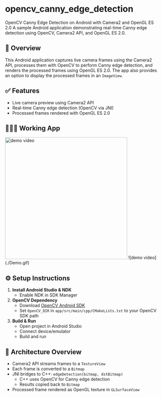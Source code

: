 # opencv_canny_edge_detection

OpenCV Canny Edge Detection on Android with Camera2 and OpenGL ES 2.0
A sample Android application demonstrating real-time Canny edge detection using OpenCV, Camera2 API, and OpenGL ES 2.0.

## 📸 Overview
This Android application captures live camera frames using the Camera2 API, processes them with OpenCV to perform Canny edge detection, and renders the processed frames using OpenGL ES 2.0. The app also provides an option to display the processed frames in an `ImageView`.        

## ✅ Features

- Live camera preview using Camera2 API
- Real-time Canny edge detection (OpenCV via JNI)
- Processed frames rendered with OpenGL ES 2.0

## 🧑🏼‍💻 Working App

<img src="./Demo.gif" alt="demo video" width="400" height="400"/>
![demo video](./Demo.gif)

## ⚙ Setup Instructions

1. **Install Android Studio & NDK**
    - Enable NDK in SDK Manager
2. **OpenCV Dependency**
    - Download [OpenCV Android SDK](https://opencv.org/releases/)
    - Set `OpenCV_DIR` in `app/src/main/cpp/CMakeLists.txt` to your OpenCV SDK path
3. **Build & Run**
    - Open project in Android Studio
    - Connect device/emulator
    - Build and run

## 🧠 Architecture Overview

- Camera2 API streams frames to a `TextureView`
- Each frame is converted to a `Bitmap`
- JNI bridges to C++: `edgeDetection(bitmap, dstBitmap)`
    - C++ uses OpenCV for Canny edge detection
    - Results copied back to `Bitmap`
- Processed frame rendered as OpenGL texture in `GLSurfaceView`
